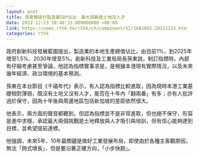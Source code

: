 ```yaml
---
layout: post
title: 孫東稱提升製造業GDP佔比　最大挑戰是土地及人才
date: 2022-12-23 10:48:33.000000000 +08:00
link: https://news.rthk.hk/rthk/ch/component/k2/1681065-20221223.htm
categories: rthk
---
```


政府創新科技發展藍圖提出，製造業的本地生產總值佔比，由目前1%，到2025年增至1.5%、2030年增至5%。創新科技及工業局局長孫東說，制訂指標時，內部有仔細考慮甚至爭論，他認為指標實事求是，是根據本港現有實際情況，以及未來幾年經濟、政治環境的基本預測。

孫東在本台節目《千禧年代》表示，有人認為指標比較進取，因為現時本港工業基礎相對薄弱，既沒有土地又沒有人才，能否在十年內「翻兩番」有多；亦有人批評過於保守，因為十年後與周邊地區包括新加坡的差距依然很大。

他表示，兩方面的聲音都聽到，但認為指標並不是非常進取，但也絕不保守，形容是進中求穩，承認最大兩個挑戰是土地釋放與人才吸引與培訓，但有信心能夠達到目標，並希望提前達標。

他強調，未來5年、10年最關鍵是做好工業發展布局，即使由於各種主客觀原因，無法「跨式增長」，但是要沿著正確方向，「小步快跑」。
